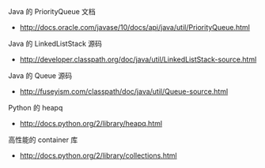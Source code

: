 Java 的 PriorityQueue 文档

- http://docs.oracle.com/javase/10/docs/api/java/util/PriorityQueue.html

Java 的 LinkedListStack 源码

- http://developer.classpath.org/doc/java/util/LinkedListStack-source.html

Java 的 Queue 源码

- http://fuseyism.com/classpath/doc/java/util/Queue-source.html

Python 的 heapq

- http://docs.python.org/2/library/heapq.html

高性能的 container 库

- http://docs.python.org/2/library/collections.html
